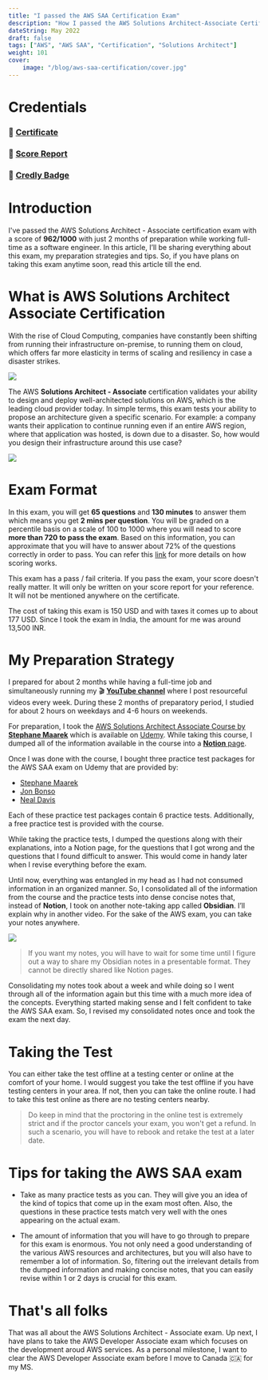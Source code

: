 ```yaml
---
title: "I passed the AWS SAA Certification Exam"
description: "How I passed the AWS Solutions Architect-Associate Certification Exam"
dateString: May 2022
draft: false
tags: ["AWS", "AWS SAA", "Certification", "Solutions Architect"]
weight: 101
cover:
    image: "/blog/aws-saa-certification/cover.jpg"
---
```


# Credentials
### 🔗 [Certificate](https://drive.google.com/file/d/1NLGxG3-Id7lGUFL-SVhMl7mvWb9GYIxS/view?usp=sharing)

### 🔗 [Score Report](https://drive.google.com/file/d/1NMYJElDJ_Li5AVWTZlzh9DT2qmIi-1bG/view?usp=sharing)

### 🔗 [Credly Badge](https://www.credly.com/badges/dfc84bb4-75ab-449f-bdf5-4dc85eb12ad6/public_url)

# Introduction
I've passed the AWS Solutions Architect - Associate certification exam with a score of **962/1000** with just 2 months of preparation while working full-time as a software engineer. In this article, I’ll be sharing everything about this exam, my preparation strategies and tips. So, if you have plans on taking this exam anytime soon, read this article till the end. 

# What is AWS Solutions Architect Associate Certification
With the rise of Cloud Computing, companies have constantly been shifting from running their infrastructure on-premise, to running them on cloud, which offers far more elasticity in terms of scaling and resiliency in case a disaster strikes.

![](/blog/aws-saa-certification/img1.jpg)

The AWS **Solutions Architect - Associate** certification validates your ability to design and deploy well-architected solutions on AWS, which is the leading cloud provider today. In simple terms, this exam tests your ability to propose an architecture given a specific scenario. For example: a company wants their application to continue running even if an entire AWS region, where that application was hosted, is down due to a disaster. So, how would you design their infrastructure around this use case?

![](/blog/aws-saa-certification/img2.jpg)

# Exam Format
In this exam, you will get **65 questions** and **130 minutes** to answer them which means you get **2 mins per question**. You will be graded on a percentile basis on a scale of 100 to 1000 where you will nead to score **more than 720 to pass the exam**. Based on this information, you can approximate that you will have to answer about 72% of the questions correctly in order to pass. You can refer this [link](https://aws.amazon.com/blogs/training-and-certification/demystifying-your-aws-certification-exam-score/) for more details on how scoring works.

This exam has a pass / fail criteria. If you pass the exam, your score doesn't really matter. It will only be written on your score report for your reference. It will not be mentioned anywhere on the certificate. 

The cost of taking this exam is 150 USD and with taxes it comes up to about 177 USD. Since I took the exam in India, the amount for me was around 13,500 INR.

# My Preparation Strategy
I prepared for about 2 months while having a full-time job and simultaneously running my 🎬 [**YouTube channel**](https://www.youtube.com/c/AbdurRahmanKalim) where I post resourceful videos every week. During these 2 months of preparatory period, I studied for about 2 hours on weekdays and 4-6 hours on weekends.

For preparation, I took the [AWS Solutions Architect Associate Course by **Stephane Maarek**](https://www.udemy.com/course/aws-certified-solutions-architect-associate-saa-c02/) which is available on [Udemy](https://www.udemy.com/). While taking this course, I dumped all of the information available in the course into a [**Notion** page](https://arkalim.notion.site/Course-Notes-2591f803fd5642ddabc94c909fe37821). 

Once I was done with the course, I bought three practice test packages for the AWS SAA exam on Udemy that are provided by:
- [Stephane Maarek](https://www.udemy.com/course/practice-exams-aws-certified-solutions-architect-associate/)
- [Jon Bonso](https://www.udemy.com/course/aws-certified-solutions-architect-associate-amazon-practice-exams-saa-c03/)
- [Neal Davis](https://www.udemy.com/course/aws-certified-solutions-architect-associate-practice-tests-k/)

Each of these practice test packages contain 6 practice tests. Additionally, a free practice test is provided with the course.

While taking the practice tests, I dumped the questions along with their explanations, into a Notion page, for the questions that I got wrong and the questions that I found difficult to answer. This would come in handy later when I revise everything before the exam. 

Until now, everything was entangled in my head as I had not consumed information in an organized manner. So, I consolidated all of the information from the course and the practice tests into dense concise notes that, instead of **Notion**, I took on another note-taking app called **Obsidian**. I’ll explain why in another video. For the sake of the AWS exam, you can take your notes anywhere. 

![](/blog/aws-saa-certification/img3.jpg)

> If you want my notes, you will have to wait for some time until I figure out a way to share my Obsidian notes in a presentable format. They cannot be directly shared like Notion pages.

Consolidating my notes took about a week and while doing so I went through all of the information again but this time with a much more idea of the concepts. Everything started making sense and I felt confident to take the AWS SAA exam. So, I revised my consolidated notes once and took the exam the next day.

# Taking the Test
You can either take the test offline at a testing center or online at the comfort of your home. I would suggest you take the test offline if you have testing centers in your area. If not, then you can take the online route. I had to take this test online as there are no testing centers nearby. 

> Do keep in mind that the proctoring in the online test is extremely strict and if the proctor cancels your exam, you won't get a refund. In such a scenario, you will have to rebook and retake the test at a later date.

# Tips for taking the AWS SAA exam
- Take as many practice tests as you can. They will give you an idea of the kind of topics that come up in the exam most often. Also, the questions in these practice tests match very well with the ones appearing on the actual exam.

- The amount of information that you will have to go through to prepare for this exam is enormous. You not only need a good understanding of the various AWS resources and architectures, but you will also have to remember a lot of information. So, filtering out the irrelevant details from the dumped information and making concise notes, that you can easily revise within 1 or 2 days is crucial for this exam.

# That's all folks
That was all about the AWS Solutions Architect - Associate exam. Up next, I have plans to take the AWS Developer Associate exam which focuses on the development aroud AWS services. As a personal milestone, I want to clear the AWS Developer Associate exam before I move to Canada 🇨🇦 for my MS. 